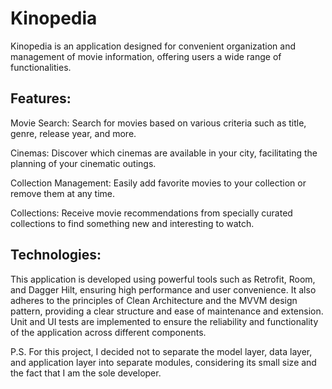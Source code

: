 
# Kinopedia

Kinopedia is an application designed for convenient organization and management of movie information, offering users a wide range of functionalities.

## Features:
Movie Search: Search for movies based on various criteria such as title, genre, release year, and more.

Cinemas: Discover which cinemas are available in your city, facilitating the planning of your cinematic outings.

Collection Management: Easily add favorite movies to your collection or remove them at any time.

Collections: Receive movie recommendations from specially curated collections to find something new and interesting to watch.

## Technologies: 
This application is developed using powerful tools such as Retrofit, Room, and Dagger Hilt, ensuring high performance and user convenience. It also adheres to the principles of Clean Architecture and the MVVM design pattern, providing a clear structure and ease of maintenance and extension. Unit and UI tests are implemented to ensure the reliability and functionality of the application across different components.

P.S. For this project, I decided not to separate the model layer, data layer, and application layer into separate modules, considering its small size and the fact that I am the sole developer.
